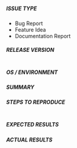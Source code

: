 ##### ISSUE TYPE
<!--- Pick one below and delete the rest: -->
 - Bug Report
 - Feature Idea
 - Documentation Report

##### RELEASE VERSION
<!--- Mention the release version -->
```

```

##### OS / ENVIRONMENT
<!---
Mention the host OS and guest OS, or say `N/A` for anything that is not
platform-specific.
-->

##### SUMMARY
<!--- Explain the problem briefly -->

##### STEPS TO REPRODUCE
<!---
For bugs, show exactly how to reproduce the problem, optionally using a minimal
test-case.  For new features, show how the feature would be used.
-->

<!--- Paste any logs you have -->


```
```

##### EXPECTED RESULTS
<!--- What did you expect to happen when running the steps above? -->

##### ACTUAL RESULTS
<!--- What actually happened? -->
